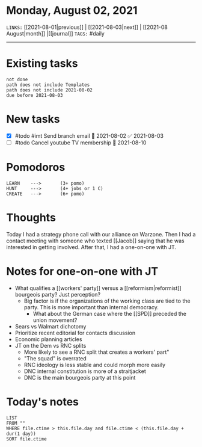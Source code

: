 # Monday, August 02, 2021
`LINKS:` [[2021-08-01|previous]] | [[2021-08-03|next]] | [[2021-08 August|month]] |[[journal]] 
`TAGS:` #daily

---
# Existing tasks
```tasks
not done
path does not include Templates
path does not include 2021-08-02
due before 2021-08-03
```

# New tasks
- [x] #todo #imt Send branch email 📅 2021-08-02 ✅ 2021-08-03
- [ ] #todo Cancel youtube TV membership 📅 2021-08-10

# Pomodoros
```
LEARN    ---> 		(3+ pomo)
HUNT     ---> 		(4+ jobs or 1 C)
CREATE   --->  		(6+ pomo)
```

# Thoughts
Today I had a strategy phone call with our alliance on Warzone. Then I had a contact meeting with someone who texted [[Jacob]] saying that he was interested in getting involved. After that, I had a one-on-one with JT.

# Notes for one-on-one with JT
- What qualifies a [[workers' party]] versus a [[reformism|reformist]] bourgeois party? Just perception?
	- Big factor is if the organizations of the working class are tied to the party. This is more important than internal democracy.
		- What about the German case where the [[SPD]] preceded the union movement?
- Sears vs Walmart dichotomy
- Prioritize recent editorial for contacts discussion
- Economic planning articles
- JT on the Dem vs RNC splits
	- More likely to see a RNC split that creates a workers' part"
	- "The squad" is overrated
	- RNC ideology is less stable and could morph more easily
	- DNC internal constitution is more of a straitjacket
	- DNC is the main bourgeois party at this point

# Today's notes
```dataview
LIST 
FROM ""
WHERE file.ctime > this.file.day and file.ctime < (this.file.day + dur(1 day))
SORT file.ctime
```
